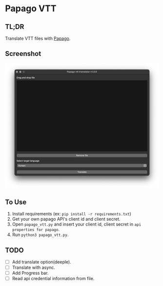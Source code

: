 # Papago VTT

## TL;DR

Translate VTT files with [Papago](https://papago.naver.com/).

## Screenshot

![screenshot](misc/screenshot.png)

## To Use

1. Install requirements (ex: `pip install -r requirements.txt`)
2. Get your own papago API's client id and client secret.
3. Open `papago_vtt.py` and insert your client id, client secret in `api properties for papago`.
4. Run `python3 papago_vtt.py`.

## TODO

- [ ] Add translate option(deeple).
- [ ] Translate with async.
- [ ] Add Progress bar.
- [ ] Read api credential information from file.
